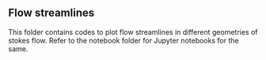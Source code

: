 Flow streamlines
--

This folder contains codes to plot flow streamlines in different geometries of stokes flow. 
Refer to the notebook folder for Jupyter notebooks for the same.
